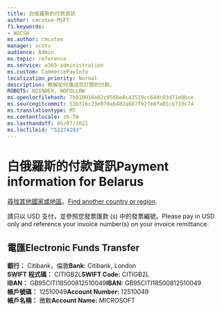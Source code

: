 ```yaml
---
title: 白俄羅斯的付款資訊
author: cmcatee-MSFT
f1.keywords:
- NOCSH
ms.author: cmcatee
manager: scotv
audience: Admin
ms.topic: reference
ms.service: o365-administration
ms.custom: CommercePayInfo
localization_priority: Normal
description: 瞭解如何傳送您訂閱的付款。
ROBOTS: NOINDEX, NOFOLLOW
ms.openlocfilehash: 7b010016e02c956be8c43519cc64dc03d71e0bce
ms.sourcegitcommit: 51b316c23e070ab402a687f927e8fa01cb719c74
ms.translationtype: MT
ms.contentlocale: zh-TW
ms.lasthandoff: 05/07/2021
ms.locfileid: "52274193"
---
```

# <a name="payment-information-for-belarus"></a><span data-ttu-id="453c4-103">白俄羅斯的付款資訊</span><span class="sxs-lookup"><span data-stu-id="453c4-103">Payment information for Belarus</span></span>

<span data-ttu-id="453c4-104">[尋找其他國家或地區](../billing-and-payments/pay-for-your-subscription.md)。</span><span class="sxs-lookup"><span data-stu-id="453c4-104">[Find another country or region](../billing-and-payments/pay-for-your-subscription.md).</span></span>

<span data-ttu-id="453c4-105">請只以 USD 支付，並參照您發票匯款 (s) 中的發票編號。</span><span class="sxs-lookup"><span data-stu-id="453c4-105">Please pay in USD only and reference your invoice number(s) on your invoice remittance.</span></span>

## <a name="electronic-funds-transfer"></a><span data-ttu-id="453c4-106">電匯</span><span class="sxs-lookup"><span data-stu-id="453c4-106">Electronic Funds Transfer</span></span>

<span data-ttu-id="453c4-107">**銀行：** Citibank，倫敦</span><span class="sxs-lookup"><span data-stu-id="453c4-107">**Bank:** Citibank, London</span></span>  
<span data-ttu-id="453c4-108">**SWIFT 程式碼：** CITIGB2L</span><span class="sxs-lookup"><span data-stu-id="453c4-108">**SWIFT Code:** CITIGB2L</span></span>  
<span data-ttu-id="453c4-109">**IBAN：** GB95CITI18500812510049</span><span class="sxs-lookup"><span data-stu-id="453c4-109">**IBAN:** GB95CITI18500812510049</span></span>  
<span data-ttu-id="453c4-110">**帳戶號碼：** 12510049</span><span class="sxs-lookup"><span data-stu-id="453c4-110">**Account Number:** 12510049</span></span>  
<span data-ttu-id="453c4-111">**帳戶名稱：** 微軟</span><span class="sxs-lookup"><span data-stu-id="453c4-111">**Account Name:** MICROSOFT</span></span>  